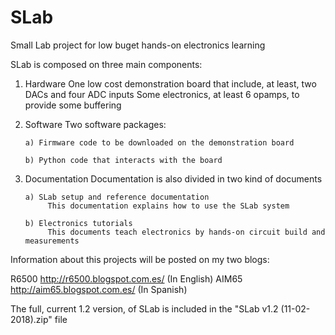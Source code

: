 # SLab
Small Lab project for low buget hands-on electronics learning

SLab is composed on three main components:

1) Hardware
    One low cost demonstration board that include, at least, two DACs and four ADC inputs
    Some electronics, at least 6 opamps, to provide some buffering
    
2) Software
    Two software packages:
    
       a) Firmware code to be downloaded on the demonstration board
       
       b) Python code that interacts with the board
       
3) Documentation
    Documentation is also divided in two kind of documents
    
       a) SLab setup and reference documentation
            This documentation explains how to use the SLab system
            
       b) Electronics tutorials
            This documents teach electronics by hands-on circuit build and measurements
            
Information about this projects will be posted on my two blogs:

   R6500 http://r6500.blogspot.com.es/ (In English)
   AIM65 http://aim65.blogspot.com.es/ (In Spanish)
   
The full, current 1.2 version, of SLab is included in the "SLab v1.2 (11-02-2018).zip" file    
